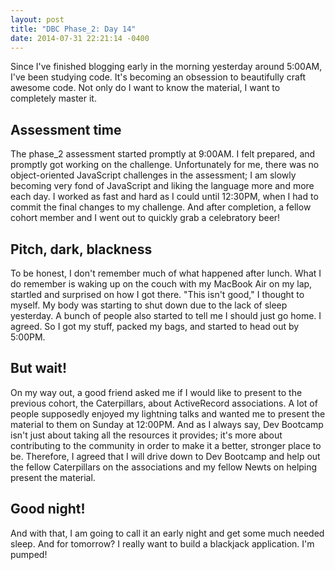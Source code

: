 ```yaml
---
layout: post
title: "DBC Phase_2: Day 14"
date: 2014-07-31 22:21:14 -0400
---
```


Since I've finished blogging early in the morning yesterday around 5:00AM, I've been studying code. It's becoming an obsession to beautifully craft awesome code. Not only do I want to know the material, I want to completely master it.

<!--more-->

## Assessment time

The phase_2 assessment started promptly at 9:00AM. I felt prepared, and promptly got working on the challenge. Unfortunately for me, there was no object-oriented JavaScript challenges in the assessment; I am slowly becoming very fond of JavaScript and liking the language more and more each day. I worked as fast and hard as I could until 12:30PM, when I had to commit the final changes to my challenge. And after completion, a fellow cohort member and I went out to quickly grab a celebratory beer!

## Pitch, dark, blackness

To be honest, I don't remember much of what happened after lunch. What I do remember is waking up on the couch with my MacBook Air on my lap, startled and surprised on how I got there. "This isn't good," I thought to myself. My body was starting to shut down due to the lack of sleep yesterday. A bunch of people also started to tell me I should just go home. I agreed. So I got my stuff, packed my bags, and started to head out by 5:00PM. 

## But wait!

On my way out, a good friend asked me if I would like to present to the previous cohort, the Caterpillars, about ActiveRecord associations. A lot of people supposedly enjoyed my lightning talks and wanted me to present the material to them on Sunday at 12:00PM. And as I always say, Dev Bootcamp isn't just about taking all the resources it provides; it's more about contributing to the community in order to make it a better, stronger place to be. Therefore, I agreed that I will drive down to Dev Bootcamp and help out the fellow Caterpillars on the associations and my fellow Newts on helping present the material.

## Good night!

And with that, I am going to call it an early night and get some much needed sleep. And for tomorrow? I really want to build a blackjack application. I'm pumped!